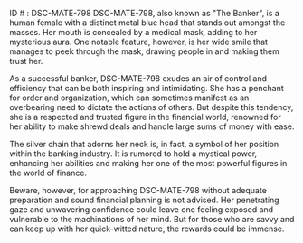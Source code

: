 ID # : DSC-MATE-798
DSC-MATE-798, also known as "The Banker", is a human female with a distinct metal blue head that stands out amongst the masses. Her mouth is concealed by a medical mask, adding to her mysterious aura. One notable feature, however, is her wide smile that manages to peek through the mask, drawing people in and making them trust her.

As a successful banker, DSC-MATE-798 exudes an air of control and efficiency that can be both inspiring and intimidating. She has a penchant for order and organization, which can sometimes manifest as an overbearing need to dictate the actions of others. But despite this tendency, she is a respected and trusted figure in the financial world, renowned for her ability to make shrewd deals and handle large sums of money with ease.

The silver chain that adorns her neck is, in fact, a symbol of her position within the banking industry. It is rumored to hold a mystical power, enhancing her abilities and making her one of the most powerful figures in the world of finance.

Beware, however, for approaching DSC-MATE-798 without adequate preparation and sound financial planning is not advised. Her penetrating gaze and unwavering confidence could leave one feeling exposed and vulnerable to the machinations of her mind. But for those who are savvy and can keep up with her quick-witted nature, the rewards could be immense.